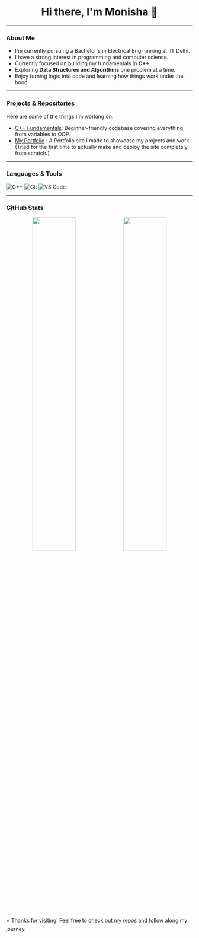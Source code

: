 <h1 align="center">Hi there, I'm Monisha 👋</h1>



---

###  About Me
-  I'm currently pursuing a Bachelor's in Electrical Engineering at IIT Delhi.
-  I have a strong interest in programming and computer science.
-  Currently focused on building my fundamentals in **C++**.
-  Exploring **Data Structures and Algorithms** one problem at a time.
-  Enjoy turning logic into code and learning how things work under the hood.

---

###  Projects & Repositories

Here are some of the things I'm working on:

-  [C++ Fundamentals](https://github.com/monisha8878/Projects-CPP.git): Beginner-friendly codebase covering everything from variables to OOP.
-  [My Portfolio](https://monisha8878.github.io/My-Portfolio/) : A Portfolio site I made  to showcase my projects and work . (Tried for the first time to actually make and deploy the site completely from scratch.) 


---

### Languages & Tools

![C++](https://img.shields.io/badge/C%2B%2B-00599C?style=flat&logo=c%2B%2B&logoColor=white)
![Git](https://img.shields.io/badge/Git-F05032?style=flat&logo=git&logoColor=white)
![VS Code](https://img.shields.io/badge/VSCode-007ACC?style=flat&logo=visual-studio-code)

---

###  GitHub Stats

<p align="center">
  <img width="48%" src="https://github-readme-stats.vercel.app/api?username=monisha8878&show_icons=true&theme=tokyonight" />
  <img width="48%" src="https://github-readme-stats.vercel.app/api/top-langs/?username=monisha8878&layout=compact&theme=tokyonight" />
</p>


⭐️ Thanks for visiting! Feel free to check out my repos and follow along my journey.

<!--
**monisha8878/monisha8878** is a ✨ _special_ ✨ repository because its `README.md` (this file) appears on your GitHub profile.

Here are some ideas to get you started:

- 🔭 I’m currently working on ...
- 🌱 I’m currently learning ...
- 👯 I’m looking to collaborate on ...
- 🤔 I’m looking for help with ...
- 💬 Ask me about ...
- 📫 How to reach me: ...
- 😄 Pronouns: ...
- ⚡ Fun fact: ...
-->
